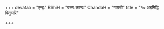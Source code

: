+++
devataa = "इन्द्रः"
RShiH = "वत्सः काण्वः"
ChandaH = "गायत्री"
title = "१० अहमिद्धि पितुष्परि"

+++
